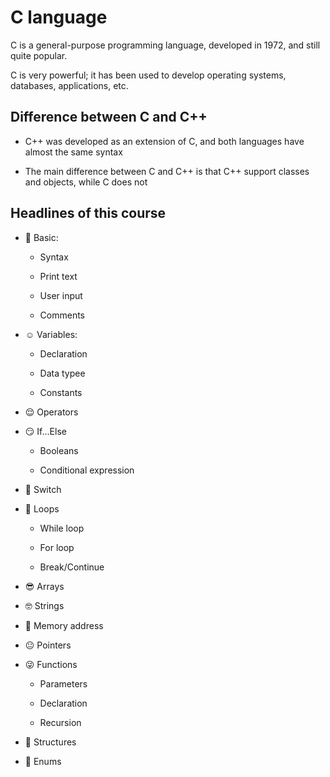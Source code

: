 # C language

C is a general-purpose programming language, developed in 1972, and still quite popular.

C is very powerful; it has been used to develop operating systems, databases, applications, etc.

## Difference between C and C++

+ C++ was developed as an extension of C, and both languages have almost the same syntax

+ The main difference between C and C++ is that C++ support classes and objects, while C does not

## Headlines of this course

+ :star_struck: Basic:

    - Syntax

    - Print text

    - User input

    - Comments

+ :relaxed: Variables:
        
    - Declaration

    - Data typee

    - Constants

+ :relieved: Operators

+ :smirk: If...Else

    - Booleans

    - Conditional expression

+ :disguised_face: Switch

+ :partying_face: Loops

    - While loop

    - For loop

    - Break/Continue

+ :sunglasses: Arrays

+ :nerd_face: Strings

+ :monocle_face: Memory address

+ :neutral_face: Pointers

+ :stuck_out_tongue_winking_eye: Functions

    - Parameters

    - Declaration

    - Recursion

+ :money_mouth_face: Structures

+ :thinking: Enums
